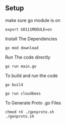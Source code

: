 ## Setup

make sure go module is on

```export GO111MODULE=on```

Install The Dependencies

```go mod download```

Run The code directly

```go run main.go```

To build and run the code

```
go build

go run cloudbees

```

To Generate Proto .go Files

```
chmod +X ./genproto.sh
./genproto.sh

```
